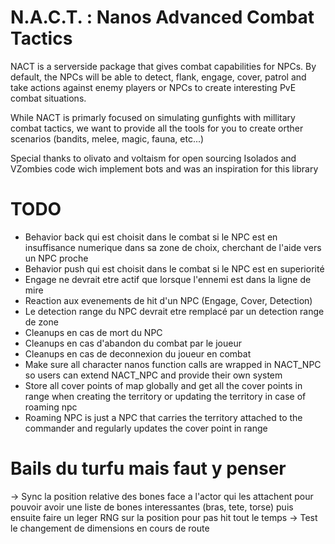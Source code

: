 # N.A.C.T. : Nanos Advanced Combat Tactics

NACT is a serverside package that gives combat capabilities for NPCs.
By default, the NPCs will be able to detect, flank, engage, cover, patrol and take actions against enemy players or NPCs to create interesting PvE combat situations.

While NACT is primarly focused on simulating gunfights with millitary combat tactics, we want to provide all the tools for you to create orther scenarios 
(bandits, melee, magic, fauna, etc...)

Special thanks to olivato and voltaism for open sourcing Isolados and VZombies code wich implement bots and was an inspiration for this library

# TODO

- Behavior back qui est choisit dans le combat si le NPC est en insuffisance numerique dans sa zone de choix, cherchant de l'aide vers un NPC proche
- Behavior push qui est choisit dans le combat si le NPC est en superiorité
- Engage ne devrait etre actif que lorsque l'ennemi est dans la ligne de mire
- Reaction aux evenements de hit d'un NPC (Engage, Cover, Detection)
- Le detection range du NPC devrait etre remplacé par un detection range de zone
- Cleanups en cas de mort du NPC
- Cleanups en cas d'abandon du combat par le joueur
- Cleanups en cas de deconnexion du joueur en combat
- Make sure all character nanos function calls are wrapped in NACT_NPC so users can extend NACT_NPC and provide their own system
- Store all cover points of map globally and get all the cover points in range when creating the territory or updating the territory in case of roaming npc
- Roaming NPC is just a NPC that carries the territory attached to the commander
and regularly updates the cover point in range

# Bails du turfu mais faut y penser

-> Sync la position relative des bones face a l'actor qui les attachent pour pouvoir avoir une liste de bones interessantes (bras, tete, torse) puis ensuite faire un leger RNG sur la position pour pas hit tout le temps
-> Test le changement de dimensions en cours de route